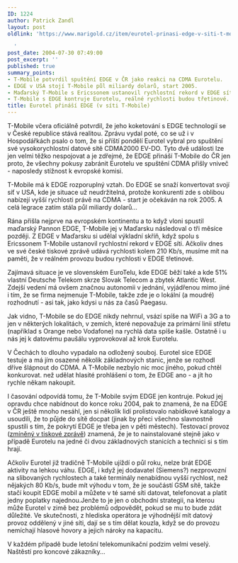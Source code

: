 ```yaml
---
ID: 1224
author: Patrick Zandl
layout: post
oldlink: 'https://www.marigold.cz/item/eurotel-prinasi-edge-v-siti-t-mobile

  '
post_date: 2004-07-30 07:49:00
post_excerpt: ''
published: true
summary_points:
- T-Mobile potvrdil spuštění EDGE v ČR jako reakci na CDMA Eurotelu.
- EDGE v USA stojí T-Mobile půl miliardy dolarů, start 2005.
- Maďarský T-Mobile s Ericssonem ustanovil rychlostní rekord v EDGE síti.
- T-Mobile s EDGE kontruje Eurotelu, reálné rychlosti budou třetinové.
title: Eurotel přináší EDGE (v síti T-Mobile)
---
```


<p>
T-Mobile včera oficiálně potvrdil, že jeho koketování s EDGE technologií se v České republice stává realitou. Zprávu vydal poté, co se už i v Hospodářkách psalo o tom, že si příští pondělí Eurotel vybral pro spuštění své vysokorychlostní datové sítě CDMA2000 EV-DO. Tyto dvě události lze jen velmi těžko nespojovat a je zdřejmé, že EDGE přináší T-Mobile do ČR jen proto, že všechny pokusy zabránit Eurotelu ve spuštění CDMA přišly vniveč - naposledy stížnost k evropské komisi.</p>
<p>
T-Mobile má k EDGE rozporuplný vztah. Do EDGE se snaží konvertovat svojí síť v USA, kde je situace už neudržitelná, protože konkurenti zde s oblibou nabízejí vyšší rychlosti právě na CDMA - start je očekáván na rok 2005. A celá legrace zatím stála půl miliardy dolarů...</p>
<p>
Rána přišla nejprve na evropském kontinentu a to když vloni spustil maďarský Pannon EDGE, T-Mobile jej v Maďarsku následoval o tři měsíce později. Z EDGE v Maďarsku si udělal výkladní skříň, když spolu s Ericssonem T-Mobile ustanovil rychlostní rekord v EDGE síti. Ačkoliv dnes ve své české tiskové zprávě udává rychlosti kolem 210 Kb/s, musíme mít na paměti, že v reálném provozu budou rychlosti v EDGE třetinové. </p>
<p>
Zajímavá situace je ve slovenském EuroTelu, kde EDGE běží také a kde 51% vlastní Deutsche Telekom skrze Slovak Telecom a zbytek Atlantic West. Zdejší vedení má ovšem značnou autonomii v jednání, vyjádřenou mimo jiné i tím, že se firma nejmenuje T-Mobile, takže zde je o lokální (a moudré) rozhodnutí - asi tak, jako kdysi u nás za časů Paegasu.</p>
<p>
Jak vidno, T-Mobile se do EDGE nikdy nehrnul, vsází spíše na WiFi a 3G a to jen v některých lokalitách, v zemích, které nepovažuje za primární linii střetu (například s Orange nebo Vodafone) na rychlá data spíše kašle. Ostatně i u nás jej k datovému paušálu vyprovokoval až krok Eurotelu.</p>
<p>
V Čechách to dlouho vypadalo na odložený souboj. Eurotel sice EDGE testuje a má jím osazené několik základnových stanic, jenže se rozhodl dříve šlápnout do CDMA. A T-Mobile nezbylo nic moc jiného, pokud chtěl konkurovat. než udělat hlasité prohlášení o tom, že EDGE ano - a jít ho rychle někam nakoupit. </p>
<p>
I časování odpovídá tomu, že T-Mobile svým EDGE jen kontruje. Pokud jej opravdu chce nabídnout do konce roku 2004, pak to znamená, že na EDGE v ČR ještě mnoho nesáhl, jen si několik lidí prolistovalo nabídkové katalogy a usoudili, že to půjde do sítě docpat (jinak by přeci všechno slavnostně spustili s tím, že pokrytí EDGE je třeba jen v pěti městech). Testovací provoz (<a href="http://mobil.idnes.cz/mobilni_komunikace/operatori/sluzby/edge_tmobile040729.html">zmíněný v tiskové zprávě</a>) znamená, že je to nainstalované stejně jako v případě Eurotelu na jedné či dvou základnových stanicích a technici si s tím hrají. </p>
<p>
Ačkoliv Eurotel již tradičně T-Mobile ujíždí o půl roku, nelze brát EDGE aktivity na lehkou váhu. EDGE, i když jej dodavatel (Siemens?) nezprovozní na slibovaných rychlostech a také terminály nenabídnou vyšší rychlost, než nějakých 80 Kb/s, bude mít výhodu v tom, že je součástí GSM sítě, takže stačí koupit EDGE mobil a můžete v té samé síti datovat, telefonovat a platit jedny poplatky najednou.Jenže to je jen o obchodní strategii, na kterou může Eurotel v zimě bez problémů odpovědět, pokud se mu to bude zdát důležité. Ve skutečnosti, z hlediska operátora je výhodnější mít datový provoz oddělený v jiné síti, dají se s tím dělat kouzla, když se do provozu nemíchají hlasové hovory a jejich nároky na kapacitu.</p>
<p>
V každém případě bude letošní telekomunikační podzim velmi veselý. Naštěstí pro koncové zákazníky...</p>